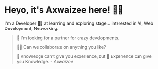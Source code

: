 # Heyo, it's Axwaizee here! 🧑‍💻

I'm a Developer 👩‍💻 at learning and exploring stage... interested in AI, Web Development, Networking. 

> 🤔 I'm looking for a partner for crazy developments.
>
> 👯‍♀️ Can we collaborate on anything you like?
>
> 🧠 Knowledge can't give you experience, but 💪 Experience can give you Knowledge. - *Axwaizee*

